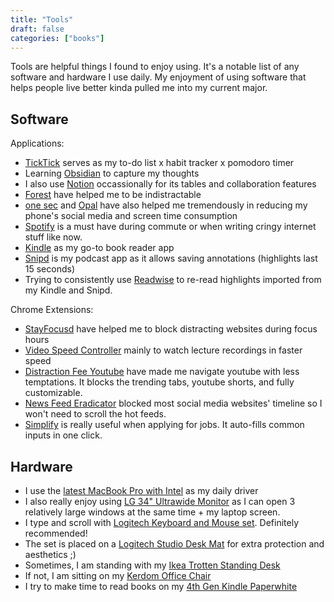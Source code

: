```yaml
---
title: "Tools"
draft: false
categories: ["books"]
---
```

Tools are helpful things I found to enjoy using. It's a notable list of any software and hardware I use daily. My enjoyment of using software that helps people live better kinda pulled me into my current major.

## Software 
Applications:
  - [TickTick](https://ticktick.com/webapp/) serves as my to-do list x habit tracker x pomodoro timer
  - Learning [Obsidian](https://obsidian.md/) to capture my thoughts
  - I also use [Notion](https://notion.so/) occassionally for its tables and collaboration features
  - [Forest](https://www.forestapp.cc/) have helped me to be indistractable
  - [one sec](https://one-sec.app/) and [Opal](https://www.opal.so/) have also helped me tremendously in reducing my phone's social media and screen time consumption
  - [Spotify](https://open.spotify.com/) is a must have during commute or when writing cringy internet stuff like now.
  - [Kindle](https://apps.apple.com/us/app/amazon-kindle/id302584613) as my go-to book reader app
  - [Snipd](https://www.snipd.com/) is my podcast app as it allows saving annotations (highlights last 15 seconds)
  - Trying to consistently use [Readwise](https://readwise.io/) to re-read highlights imported from my Kindle and Snipd.

Chrome Extensions:
  - [StayFocusd](https://chrome.google.com/webstore/detail/stayfocusd/laankejkbhbdhmipfmgcngdelahlfoji?hl=en) have helped me to block distracting websites during focus hours
  - [Video Speed Controller](https://chrome.google.com/webstore/detail/video-speed-controller/nffaoalbilbmmfgbnbgppjihopabppdk?hl=en) mainly to watch lecture recordings in faster speed
  - [Distraction Fee Youtube](https://chrome.google.com/webstore/detail/df-tube-distraction-free/mjdepdfccjgcndkmemponafgioodelna?hl=en) have made me navigate youtube with less temptations. It blocks the trending tabs, youtube shorts, and fully customizable.
  - [News Feed Eradicator](https://chrome.google.com/webstore/detail/news-feed-eradicator/fjcldmjmjhkklehbacihaiopjklihlgg?hl=en) blocked most social media websites' timeline so I won't need to scroll the hot feeds.
  - [Simplify](https://simplify.jobs/dashboard) is really useful when applying for jobs. It auto-fills common inputs in one click.

## Hardware
- I use the [latest MacBook Pro with Intel](https://en.wikipedia.org/wiki/MacBook_Pro#Fourth_generation_(Touch_Bar)) as my daily driver
- I also really enjoy using [LG 34" Ultrawide Monitor](https://www.bestbuy.ca/en-ca/product/lg-34-ultrawide-qhd-60hz-5ms-gtg-curved-ips-lcd-freesync-gaming-monitor-34wp85cn-b-black/16233321?cmp=seo-16233321&cmp=knc-s-71700000055264709&gclsrc=ds&gclsrc=ds) as I can open 3 relatively large windows at the same time + my laptop screen.
- I type and scroll with [Logitech Keyboard and Mouse set](https://www.bestbuy.ca/en-ca/product/logitech-logitech-mk850-bluetooth-optical-ergonomic-keyboard-mouse-combo-english-920-008219/10564041). Definitely recommended!
- The set is placed on a [Logitech Studio Desk Mat](https://www.bestbuy.ca/en-ca/product/logitech-studio-desk-mat-mid-grey/15766138) for extra protection and aesthetics ;)
- Sometimes, I am standing with my [Ikea Trotten Standing Desk](https://www.ikea.com/ca/en/p/trotten-desk-sit-stand-white-anthracite-s59429599/)
- If not, I am sitting on my [Kerdom Office Chair](https://www.amazon.ca/gp/product/B096TQKLV1/ref=ppx_yo_dt_b_asin_title_o02_s00?ie=UTF8&psc=1)
- I try to make time to read books on my [4th Gen Kindle Paperwhite](https://en.wikipedia.org/wiki/Amazon_Kindle#Tenth_generation)
